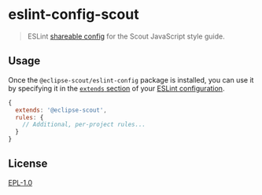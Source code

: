 # eslint-config-scout

> ESLint [shareable config](https://eslint.org/docs/developer-guide/shareable-configs.html) for the Scout JavaScript style guide.

## Usage

Once the `@eclipse-scout/eslint-config` package is installed, you can use it by specifying it in the [`extends` section](https://eslint.org/docs/user-guide/configuring#extending-configuration-files) of your [ESLint configuration](https://eslint.org/docs/user-guide/configuring).

```js
{
  extends: '@eclipse-scout',
  rules: {
    // Additional, per-project rules...
  }
}
```

## License

[EPL-1.0](https://www.eclipse.org/legal/epl-v10.html)
